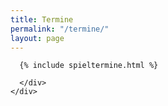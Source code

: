 ```yaml
---
title: Termine
permalink: "/termine/"
layout: page
---
```


<main class="flex-grow-1 d-flex flex-column">
  <!--===== Spieltermine =====-->
  <section id="matches" class="section-bg flex-grow-1">
    <div class="container px-0 px-sm-3">
      <div class="row teams my-4">
        
      {% include spieltermine.html %}

      </div>
    </div>
  </section>
</main>